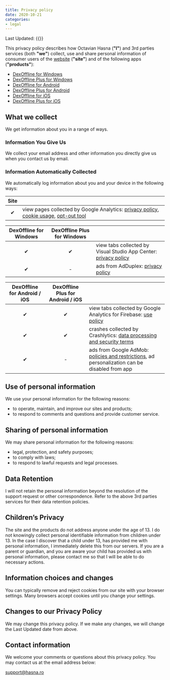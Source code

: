 ```yaml
---
title: Privacy policy
date: 2020-10-21
categories:
- legal
---
```


Last Updated: {{<lastModifiedDate>}}

This privacy policy describes how Octavian Hasna (**"I"**) and 3rd parties services (both **"we"**)
collect, use and share personal information of consumer users of the 
[website](https://www.hasna.ro) (**"site"**) and of the following apps (**"products"**):
* [DexOffline for Windows](https://www.microsoft.com/store/apps/9n5xfpst5974)
* [DexOffline Plus for Windows](https://www.microsoft.com/store/apps/9nfvk1wqt472)
* [DexOffline for Android](https://play.google.com/store/apps/details?id=ro.hasna.dexoffline)
* [DexOffline Plus for Android](https://play.google.com/store/apps/details?id=ro.hasna.dexoffline.plus)
* [DexOffline for iOS](https://apps.apple.com/app/id1567763970#?platform=iphone)
* [DexOffline Plus for iOS](https://apps.apple.com/app/id1567769712#?platform=iphone)

## What we collect

We get information about you in a range of ways.

### Information You Give Us

We collect your email address and other information you directly give us when you contact us by email.

### Information Automatically Collected

We automatically log information about you and your device in the following ways:

| Site | |
| :---: | :--- |
| ✔ | view pages collected by Google Analytics: [privacy policy](https://policies.google.com/privacy), [cookie usage](https://developers.google.com/analytics/devguides/collection/analyticsjs/cookie-usage), [opt-out tool](https://tools.google.com/dlpage/gaoptout) |

| DexOffline for Windows | DexOffline Plus for Windows | |
| :---: | :---: | :--- |
| ✔ | ✔ | view tabs collected by Visual Studio App Center: [privacy policy](https://privacy.microsoft.com) |
| ✔ | - | ads from AdDuplex: [privacy policy](https://www.adduplex.com/privacy-policy) |

| DexOffline for Android / iOS | DexOffline Plus for Android / iOS | |
| :---: | :---: | :--- |
| ✔ | ✔ | view tabs collected by Google Analytics for Firebase: [use policy](https://firebase.google.com/policies/analytics) |
| ✔ | ✔ | crashes collected by Crashlytics: [data processing and security terms](https://firebase.google.com/terms/crashlytics-app-distribution-data-processing-terms) |
| ✔ | - | ads from Google AdMob: [policies and restrictions](https://support.google.com/admob/answer/6128543), ad personalization can be disabled from app |

## Use of personal information

We use your personal information for the following reasons:
* to operate, maintain, and improve our sites and products;
* to respond to comments and questions and provide customer service.

## Sharing of personal information

We may share personal information for the following reasons:
* legal, protection, and safety purposes;
* to comply with laws;
* to respond to lawful requests and legal processes.

## Data Retention

I will not retain the personal information beyond the resolution of the support request or other correspondence. Refer
to the above 3rd parties services for their data retention policies.

## Children’s Privacy

The site and the products do not address anyone under the age of 13. I do not knowingly collect personal identifiable
information from children under 13. In the case I discover that a child under 13, has provided me with personal
information, I immediately delete this from our servers. If you are a parent or guardian, and you are aware your child
has provided us with personal information, please contact me so that I will be able to do necessary actions.

## Information choices and changes

You can typically remove and reject cookies from our site with your browser settings. Many browsers accept cookies until
you change your settings.

## Changes to our Privacy Policy

We may change this privacy policy. If we make any changes, we will change the Last Updated date from above.

## Contact information

We welcome your comments or questions about this privacy policy. You may contact us at the email address below:

support@hasna.ro
